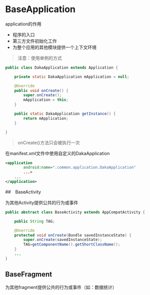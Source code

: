 # BaseApplication

application的作用

- 程序的入口
- 第三方文件初始化工作
- 为整个应用的其他模块提供一个上下文环境

> 注意：使用单例的方式

```java
public class DakaApplication extends Application {

    private static DakaApplication mApplication = null;

    @Override
    public void onCreate() {
        super.onCreate();
        mApplication = this;
    }

    public static DakaApplication getInstance() {
        return mApplication;
    }

}
```

> onCreate()方法只会被执行一次

在manifest.xml文件中使用自定义的DakaApplication

```xml
<application
        android:name=".common.application.DakaApplication"
        ...>
    ...
</application>
```





##　BaseActivity

为其他Activity提供公共的行为或事件

```java
public abstract class BaseActivity extends AppCompatActivity {

    public String TAG;

    @Override
    protected void onCreate(Bundle savedInstanceState) {
        super.onCreate(savedInstanceState);
        TAG=getComponentName().getShortClassName();
    }
    ...
}
```





## BaseFragment

为其他fragment提供公共的行为或事件（如：数据统计）